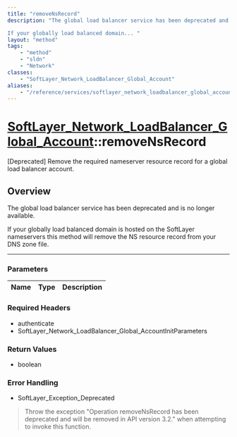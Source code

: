 ```yaml
---
title: "removeNsRecord"
description: "The global load balancer service has been deprecated and is no longer available. 

If your globally load balanced domain... "
layout: "method"
tags:
    - "method"
    - "sldn"
    - "Network"
classes:
    - "SoftLayer_Network_LoadBalancer_Global_Account"
aliases:
    - "/reference/services/softlayer_network_loadbalancer_global_account/removeNsRecord"
---
```

# [SoftLayer_Network_LoadBalancer_Global_Account](/reference/services/SoftLayer_Network_LoadBalancer_Global_Account)::removeNsRecord

[Deprecated] Remove the required nameserver resource record for a global load balancer account.


## Overview 
The global load balancer service has been deprecated and is no longer available. 

If your globally load balanced domain is hosted on the SoftLayer nameservers this method will remove the NS resource record from your DNS zone file. 

-----

### Parameters 
|Name | Type | Description |
| --- | --- | --- |


### Required Headers
* authenticate
* SoftLayer_Network_LoadBalancer_Global_AccountInitParameters


### Return Values
* boolean



### Error Handling

* SoftLayer_Exception_Deprecated 

> Throw the exception "Operation removeNsRecord has been deprecated and will be removed in API version 3.2." when attempting to invoke this function. 




